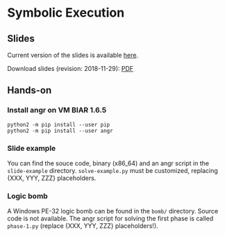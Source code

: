 # Symbolic Execution

## Slides

Current version of the slides is available [here](https://docs.google.com/presentation/d/e/2PACX-1vR7ZG-wQu9SvGA2wv7GFn2pLU9z3N_yAfoqiHRgn5I3RU-9k9XTEsjdKHZBUshau3TBY1fLZe2vnHmx/pub?start=false&loop=false&delayms=3000).

Download slides (revision: 2018-11-29): [PDF](symbolic-execution.pdf)

## Hands-on

### Install angr on VM BIAR 1.6.5

```
python2 -m pip install --user pip
python2 -m pip install --user angr
```

### Slide example

You can find the souce code, binary (x86_64) and an angr script in the `slide-example` directory. `solve-example.py` must be customized, replacing {XXX, YYY, ZZZ} placeholders.

### Logic bomb

A Windows PE-32 logic bomb can be found in the `bomb/` directory. Source code is not available. The angr script for solving the first phase is called `phase-1.py` (replace {XXX, YYY, ZZZ} placeholders!).
